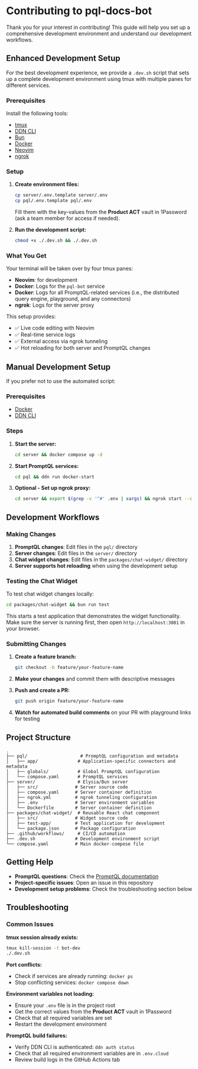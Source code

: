# Contributing to pql-docs-bot

Thank you for your interest in contributing! This guide will help you set up a comprehensive development environment and
understand our development workflows.

## Enhanced Development Setup

For the best development experience, we provide a `.dev.sh` script that sets up a complete development environment using
tmux with multiple panes for different services.

### Prerequisites

Install the following tools:

- [tmux](https://github.com/tmux/tmux/wiki)
- [DDN CLI](https://promptql.io/docs/reference/cli/installation/)
- [Bun](https://bun.sh/docs/installation)
- [Docker](https://docs.docker.com/get-docker/)
- [Neovim](https://github.com/neovim/neovim/wiki/Installing-Neovim)
- [ngrok](https://ngrok.com/download)

### Setup

1. **Create environment files:**

   ```sh
   cp server/.env.template server/.env
   cp pql/.env.template pql/.env
   ```

   Fill them with the key-values from the **Product ACT** vault in 1Password (ask a team member for access if needed).

2. **Run the development script:**
   ```sh
   chmod +x ./.dev.sh && ./.dev.sh
   ```

### What You Get

Your terminal will be taken over by four tmux panes:

- **Neovim**: for development
- **Docker**: Logs for the `pql-bot` service
- **Docker**: Logs for all PromptQL-related services (i.e., the distributed query engine, playground, and any
  connectors)
- **ngrok**: Logs for the server proxy

This setup provides:

- ✅ Live code editing with Neovim
- ✅ Real-time service logs
- ✅ External access via ngrok tunneling
- ✅ Hot reloading for both server and PromptQL changes

## Manual Development Setup

If you prefer not to use the automated script:

### Prerequisites

- [Docker](https://docs.docker.com/get-docker/)
- [DDN CLI](https://promptql.io/docs/reference/cli/installation/)

### Steps

1. **Start the server:**

   ```sh
   cd server && docker compose up -d
   ```

2. **Start PromptQL services:**

   ```sh
   cd pql && ddn run docker-start
   ```

3. **Optional - Set up ngrok proxy:**
   ```sh
   cd server && export $(grep -v '^#' .env | xargs) && ngrok start --config ngrok.yml --all
   ```

## Development Workflows

### Making Changes

1. **PromptQL changes**: Edit files in the `pql/` directory
2. **Server changes**: Edit files in the `server/` directory
3. **Chat widget changes**: Edit files in the `packages/chat-widget/` directory
4. **Server supports hot reloading** when using the development setup

### Testing the Chat Widget

To test chat widget changes locally:

```sh
cd packages/chat-widget && bun run test
```

This starts a test application that demonstrates the widget functionality. Make sure the server is running first, then
open `http://localhost:3001` in your browser.

### Submitting Changes

1. **Create a feature branch:**

   ```sh
   git checkout -b feature/your-feature-name
   ```

2. **Make your changes** and commit them with descriptive messages

3. **Push and create a PR:**

   ```sh
   git push origin feature/your-feature-name
   ```

4. **Watch for automated build comments** on your PR with playground links for testing

## Project Structure

```plaintext
.
├── pql/                    # PromptQL configuration and metadata
│   ├── app/               # Application-specific connectors and metadata
│   ├── globals/           # Global PromptQL configuration
│   └── compose.yaml       # PromptQL services
├── server/                # Elysia/Bun server
│   ├── src/              # Server source code
│   ├── compose.yaml      # Server container definition
│   ├── ngrok.yml         # ngrok tunneling configuration
│   ├── .env              # Server environment variables
│   └── Dockerfile        # Server container definition
├── packages/chat-widget/  # Reusable React chat component
│   ├── src/              # Widget source code
│   ├── test-app/         # Test application for development
│   └── package.json      # Package configuration
├── .github/workflows/     # CI/CD automation
├── .dev.sh               # Development environment script
└── compose.yaml          # Main docker-compose file
```

## Getting Help

- **PromptQL questions**: Check the [PromptQL documentation](https://promptql.io/docs/)
- **Project-specific issues**: Open an issue in this repository
- **Development setup problems**: Check the troubleshooting section below

## Troubleshooting

### Common Issues

**tmux session already exists:**

```sh
tmux kill-session -t bot-dev
./.dev.sh
```

**Port conflicts:**

- Check if services are already running: `docker ps`
- Stop conflicting services: `docker compose down`

**Environment variables not loading:**

- Ensure your `.env` file is in the project root
- Get the correct values from the **Product ACT** vault in 1Password
- Check that all required variables are set
- Restart the development environment

**PromptQL build failures:**

- Verify DDN CLI is authenticated: `ddn auth status`
- Check that all required environment variables are in `.env.cloud`
- Review build logs in the GitHub Actions tab
